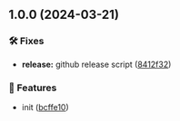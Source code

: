 ## 1.0.0 (2024-03-21)


### 🛠 Fixes

* **release:** github release script ([8412f32](https://github.com/SkeLLLa/kafka-uroboros/commit/8412f327ae67b10d23e8fa8fb875d9b2249d9008))


### 🚀 Features

* init ([bcffe10](https://github.com/SkeLLLa/kafka-uroboros/commit/bcffe10adc4b872b0ec289ae5cceeda99dc0b760))

